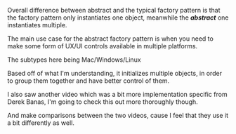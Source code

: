 Overall difference between abstract and the typical factory pattern
is that the factory pattern only instantiates one object, meanwhile the **_abstract_** one
instantiates multiple.

The main use case for the abstract factory pattern is when you need to make
some form of UX/UI controls available in multiple platforms.

The subtypes here being
Mac/Windows/Linux

Based off of what I'm understanding, it initializes multiple objects, 
in order to group them together and have better control of them.

I also saw another video which was a bit more implementation specific from
Derek Banas, I'm going to check this out more thoroughly though.

And make comparisons between the two videos, cause I feel that they use it a bit differently as well.